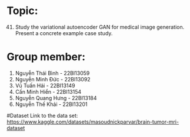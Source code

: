 # Topic:
41. Study the variational autoencoder GAN for medical image generation. Present a concrete example case study.

# Group member:
1. Nguyễn Thái Bình - 22BI13059
2. Nguyễn Minh Đức - 22BI13092
3. Vũ Tuấn Hải - 22BI13149
4. Cấn Minh Hiển - 22BI13154
5. Nguyễn Quang Hưng - 22BI13184
6. Nguyễn Thế Khải - 22BI13201

#Dataset
Link to the data set: https://www.kaggle.com/datasets/masoudnickparvar/brain-tumor-mri-dataset
